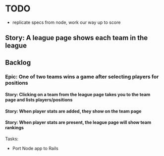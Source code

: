 # TODO
- replicate specs from node, work our way up to score
## Story: A league page shows each team in the league

## Backlog

### Epic: One of two teams wins a game after selecting players for positions

#### Story: Clicking on a team from the league page takes you to the team page and lists players/positions

#### Story: When player stats are added, they show on the team page

#### Story: When player stats are present, the league page will show team rankings

Tasks:
* Port Node app to Rails
